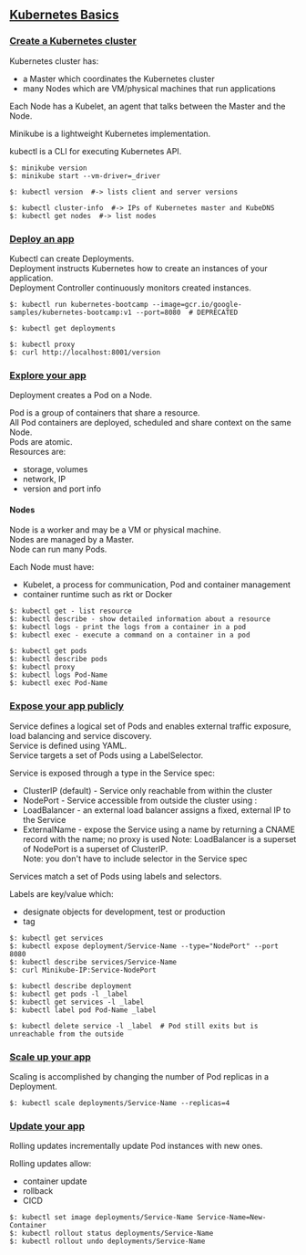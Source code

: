 ## [Kubernetes Basics](https://kubernetes.io/docs/tutorials/kubernetes-basics/)

### [Create a Kubernetes cluster](https://kubernetes.io/docs/tutorials/kubernetes-basics/create-cluster/cluster-intro/)

Kubernetes cluster has:
* a Master which coordinates the Kubernetes cluster
* many Nodes which are VM/physical machines that run applications

Each Node has a Kubelet, an agent that talks between the Master and the Node.  

Minikube is a lightweight Kubernetes implementation.  

kubectl is a CLI for executing Kubernetes API.  

```
$: minikube version
$: minikube start --vm-driver=_driver

$: kubectl version  #-> lists client and server versions

$: kubectl cluster-info  #-> IPs of Kubernetes master and KubeDNS
$: kubectl get nodes  #-> list nodes
```

### [Deploy an app](https://kubernetes.io/docs/tutorials/kubernetes-basics/deploy-app/deploy-intro/)

Kubectl can create Deployments.  
Deployment instructs Kubernetes how to create an instances of your application.  
Deployment Controller continuously monitors created instances.  

```
$: kubectl run kubernetes-bootcamp --image=gcr.io/google-samples/kubernetes-bootcamp:v1 --port=8080  # DEPRECATED

$: kubectl get deployments

$: kubectl proxy
$: curl http://localhost:8001/version
```

### [Explore your app](https://kubernetes.io/docs/tutorials/kubernetes-basics/explore/explore-intro/)

Deployment creates a Pod on a Node.  

Pod is a group of containers that share a resource.  
All Pod containers are deployed, scheduled and share context on the same Node.  
Pods are atomic.  
Resources are:
* storage, volumes
* network, IP
* version and port info

#### Nodes

Node is a worker and may be a VM or physical machine.  
Nodes are managed by a Master.  
Node can run many Pods.  

Each Node must have:
* Kubelet, a process for communication, Pod and container management
* container runtime such as rkt or Docker

```
$: kubectl get - list resource
$: kubectl describe - show detailed information about a resource
$: kubectl logs - print the logs from a container in a pod
$: kubectl exec - execute a command on a container in a pod
```

```
$: kubectl get pods
$: kubectl describe pods
$: kubectl proxy
$: kubectl logs Pod-Name
$: kubectl exec Pod-Name
```

### [Expose your app publicly](https://kubernetes.io/docs/tutorials/kubernetes-basics/expose/expose-intro/)

Service defines a logical set of Pods and enables external traffic exposure, load balancing and service discovery.  
Service is defined using YAML.  
Service targets a set of Pods using a LabelSelector.  

Service is exposed through a type in the Service spec:
* ClusterIP (default) - Service only reachable from within the cluster
* NodePort - Service accessible from outside the cluster using <NodeIP>:<NodePort>
* LoadBalancer - an external load balancer assigns a fixed, external IP to the Service
* ExternalName - expose the Service using a name by returning a CNAME record with the name; no proxy is used
Note: LoadBalancer is a superset of NodePort is a superset of ClusterIP.  
Note: you don't have to include selector in the Service spec

Services match a set of Pods using labels and selectors.  

Labels are key/value which:
* designate objects for development, test or production
* tag

```
$: kubectl get services
$: kubectl expose deployment/Service-Name --type="NodePort" --port 8080
$: kubectl describe services/Service-Name
$: curl Minikube-IP:Service-NodePort

$: kubectl describe deployment
$: kubectl get pods -l _label
$: kubectl get services -l _label
$: kubectl label pod Pod-Name _label

$: kubectl delete service -l _label  # Pod still exits but is unreachable from the outside
```

### [Scale up your app](https://kubernetes.io/docs/tutorials/kubernetes-basics/scale/scale-intro/)

Scaling is accomplished by changing the number of Pod replicas in a Deployment.  

```
$: kubectl scale deployments/Service-Name --replicas=4
```

### [Update your app](https://kubernetes.io/docs/tutorials/kubernetes-basics/update/update-intro/)

Rolling updates incrementally update Pod instances with new ones.

Rolling updates allow:
* container update
* rollback
* CICD

```
$: kubectl set image deployments/Service-Name Service-Name=New-Container
$: kubectl rollout status deployments/Service-Name
$: kubectl rollout undo deployments/Service-Name
```
